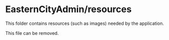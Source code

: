 # EasternCityAdmin/resources

This folder contains resources (such as images) needed by the application. 

This file can be removed.
